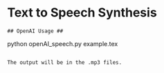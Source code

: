 # Text to Speech Synthesis #



```
## OpenAI Usage ##
```
python openAI_speech.py example.tex

```

The output will be in the .mp3 files.